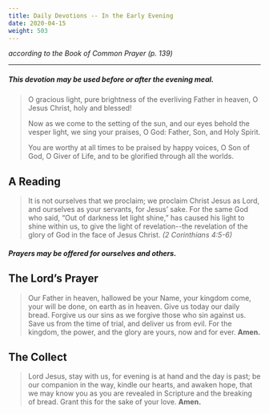 ```yaml
---
title: Daily Devotions -- In the Early Evening
date: 2020-04-15
weight: 503
---
```

_according to the Book of Common Prayer (p. 139)_

------------

##### This devotion may be used before or after the evening meal.

> O gracious light,
> pure brightness of the everliving Father in heaven,
> O Jesus Christ, holy and blessed!
>
> Now as we come to the setting of the sun,
> and our eyes behold the vesper light,
> we sing your praises, O God:  Father, Son, and Holy Spirit.
>
> You are worthy at all times to be praised by happy voices,
> O Son of God, O Giver of Life,
> and to be glorified through all the worlds.

## A Reading
> It is not ourselves that we proclaim; we proclaim Christ Jesus as Lord, and ourselves as your servants, for Jesus’ sake. For the same God who said, “Out of darkness let light shine,” has caused his light to shine within us, to give the light of revelation--the revelation of the glory of God in the face of Jesus Christ. _(2 Corinthians 4:5-6)_

##### Prayers may be offered for ourselves and others.

## The Lord’s Prayer
> Our Father in heaven,
> hallowed be your Name,
> your kingdom come,
> your will be done,
> on earth as in heaven.
> Give us today our daily bread.
> Forgive us our sins
> as we forgive those
> 	who sin against us.
> Save us from the time of trial,
> and deliver us from evil.
> For the kingdom, the power,
> and the glory are yours,
> now and for ever.  **Amen.**

## The Collect
> Lord Jesus, stay with us, for evening is at hand and the day is past; be our companion in the way, kindle our hearts, and awaken hope, that we may know you as you are revealed in Scripture and the breaking of bread. Grant this for the sake of your love. **Amen.**
